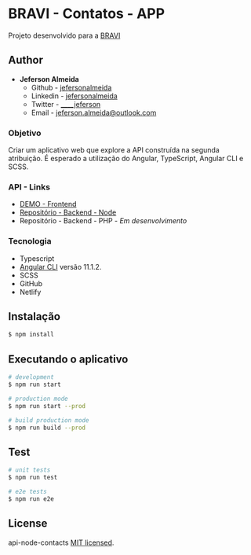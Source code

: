 # BRAVI - Contatos - APP
Projeto desenvolvido para a [BRAVI](https://bravi.com.br/)

## Author

- **Jeferson Almeida**
  - Github - [jefersonalmeida](https://github.com/jefersonalmeida)
  - Linkedin - [jefersonalmeida](https://www.linkedin.com/in/jefersonalmeida/)
  - Twitter - [____jeferson](https://twitter.com/____jeferson)
  - Email - [jeferson.almeida@outlook.com](mailto://jeferson.almeida@outlook.com)

### Objetivo
Criar um aplicativo web que explore a API construída na segunda atribuição. É esperado
a utilização do Angular, TypeScript, Angular CLI e SCSS.

### API - Links

- [DEMO - Frontend](https://bravi.com.br)
- [Repositório - Backend - Node](https://github.com/jefersonalmeida/api-node-contacts)
- Repositório - Backend - PHP - *Em desenvolvimento*

### Tecnologia
- Typescript
- [Angular CLI](https://github.com/angular/angular-cli) versão 11.1.2.
- SCSS
- GitHub
- Netlify

## Instalação

```bash
$ npm install
```

## Executando o aplicativo

```bash
# development
$ npm run start

# production mode
$ npm run start --prod

# build production mode
$ npm run build --prod
```

## Test

```bash
# unit tests
$ npm run test

# e2e tests
$ npm run e2e

```
## License

api-node-contacts [MIT licensed](LICENSE).
